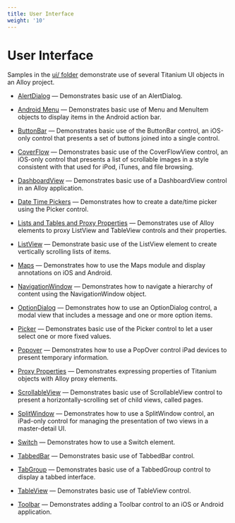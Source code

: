 ```yaml
---
title: User Interface
weight: '10'
---
```


# User Interface

Samples in the [ui/ folder](https://github.com/appcelerator/alloy/tree/master/samples/apps/ui) demonstrate use of several Titanium UI objects in an Alloy project.

* [AlertDialog](/guide/Alloy_Framework/Alloy_Guide/Alloy_Test_Apps/User_Interface/AlertDialog/) — Demonstrates basic use of an AlertDialog.

* [Android Menu](/guide/Alloy_Framework/Alloy_Guide/Alloy_Test_Apps/User_Interface/Android_Menu/) — Demonstrates basic use of Menu and MenuItem objects to display items in the Android action bar.

* [ButtonBar](/guide/Alloy_Framework/Alloy_Guide/Alloy_Test_Apps/User_Interface/ButtonBar/) — Demonstrates basic use of the ButtonBar control, an iOS-only control that presents a set of buttons joined into a single control.

* [CoverFlow](/guide/Alloy_Framework/Alloy_Guide/Alloy_Test_Apps/User_Interface/CoverFlow/) — Demonstrates basic use of the CoverFlowView control, an iOS-only control that presents a list of scrollable images in a style consistent with that used for iPod, iTunes, and file browsing.

* [DashboardView](/guide/Alloy_Framework/Alloy_Guide/Alloy_Test_Apps/User_Interface/DashboardView/) — Demonstrates basic use of a DashboardView control in an Alloy application.

* [Date Time Pickers](/guide/Alloy_Framework/Alloy_Guide/Alloy_Test_Apps/User_Interface/Date_Time_Pickers/) — Demonstrates how to create a date/time picker using the Picker control.

* [Lists and Tables and Proxy Properties](/guide/Alloy_Framework/Alloy_Guide/Alloy_Test_Apps/User_Interface/Lists_and_Tables_and_Proxy_Properties/) — Demonstrates use of Alloy elements to proxy ListView and TableView controls and their properties.

* [ListView](/guide/Alloy_Framework/Alloy_Guide/Alloy_Test_Apps/User_Interface/ListView/) — Demonstrate basic use of the ListView element to create vertically scrolling lists of items.

* [Maps](/guide/Alloy_Framework/Alloy_Guide/Alloy_Test_Apps/User_Interface/Maps/) — Demonstrates how to use the Maps module and display annotations on iOS and Android.

* [NavigationWindow](/guide/Alloy_Framework/Alloy_Guide/Alloy_Test_Apps/User_Interface/NavigationWindow/) — Demonstrates how to navigate a hierarchy of content using the NavigationWindow object.

* [OptionDialog](/guide/Alloy_Framework/Alloy_Guide/Alloy_Test_Apps/User_Interface/OptionDialog/) — Demonstrates how to use an OptionDialog control, a modal view that includes a message and one or more option items.

* [Picker](/guide/Alloy_Framework/Alloy_Guide/Alloy_Test_Apps/User_Interface/Picker/) — Demonstrates basic use of the Picker control to let a user select one or more fixed values.

* [Popover](/guide/Alloy_Framework/Alloy_Guide/Alloy_Test_Apps/User_Interface/Popover/) — Demonstrates how to use a PopOver control iPad devices to present temporary information.

* [Proxy Properties](/guide/Alloy_Framework/Alloy_Guide/Alloy_Test_Apps/User_Interface/Proxy_Properties/) — Demonstrates expressing properties of Titanium objects with Alloy proxy elements.

* [ScrollableView](/guide/Alloy_Framework/Alloy_Guide/Alloy_Test_Apps/User_Interface/ScrollableView/) — Demonstrates basic use of ScrollableView control to present a horizontally-scrolling set of child views, called pages.

* [SplitWindow](/guide/Alloy_Framework/Alloy_Guide/Alloy_Test_Apps/User_Interface/SplitWindow/) — Demonstrates how to use a SplitWindow control, an iPad-only control for managing the presentation of two views in a master-detail UI.

* [Switch](/guide/Alloy_Framework/Alloy_Guide/Alloy_Test_Apps/User_Interface/Switch/) — Demonstrates how to use a Switch element.

* [TabbedBar](/guide/Alloy_Framework/Alloy_Guide/Alloy_Test_Apps/User_Interface/TabbedBar/) — Demonstrates basic use of TabbedBar control.

* [TabGroup](/guide/Alloy_Framework/Alloy_Guide/Alloy_Test_Apps/User_Interface/TabGroup/) — Demonstrates basic use of a TabbedGroup control to display a tabbed interface.

* [TableView](/guide/Alloy_Framework/Alloy_Guide/Alloy_Test_Apps/User_Interface/TableView/) — Demonstrates basic use of TableView control.

* [Toolbar](/guide/Alloy_Framework/Alloy_Guide/Alloy_Test_Apps/User_Interface/Toolbar/) — Demonstrates adding a Toolbar control to an iOS or Android application.
